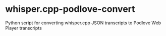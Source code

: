 # whisper.cpp-podlove-convert
Python script for converting whisper.cpp JSON transcripts to Podlove Web Player transcripts
